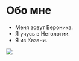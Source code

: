 # Обо мне

* Меня зовут Вероника.
* Я учусь в Нетологии.
* Я из Казани.

![](https://upload.wikimedia.org/wikipedia/ru/6/66/%D0%9A%D1%80%D0%B5%D0%BC%D0%BB%D0%B5%D0%B2%D1%81%D0%BA%D0%B0%D1%8F_%D0%BD%D0%B0%D0%B1%D0%B5%D1%80%D0%B5%D0%B6%D0%B5%D0%BD%D0%B0%D1%8F_1.jpg)